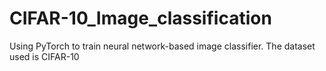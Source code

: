 # CIFAR-10_Image_classification
Using PyTorch to train neural network-based image classifier. The dataset used is CIFAR-10
